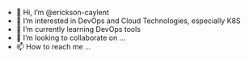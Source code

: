 - 👋 Hi, I’m @erickson-caylent
- 👀 I’m interested in DevOps and Cloud Technologies, especially K8S
- 🌱 I’m currently learning DevOps tools
- 💞️ I’m looking to collaborate on ...
- 📫 How to reach me ...

<!---
erickson-caylent/erickson-caylent is a ✨ special ✨ repository because its `README.md` (this file) appears on your GitHub profile.
You can click the Preview link to take a look at your changes.
--->
